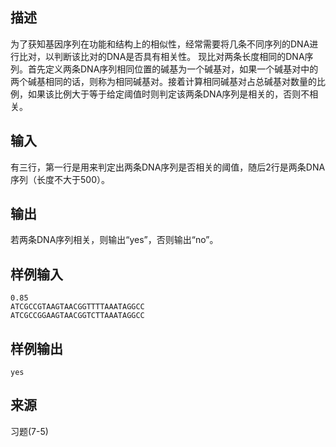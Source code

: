 ## 描述


为了获知基因序列在功能和结构上的相似性，经常需要将几条不同序列的DNA进行比对，以判断该比对的DNA是否具有相关性。 现比对两条长度相同的DNA序列。首先定义两条DNA序列相同位置的碱基为一个碱基对，如果一个碱基对中的两个碱基相同的话，则称为相同碱基对。接着计算相同碱基对占总碱基对数量的比例，如果该比例大于等于给定阈值时则判定该两条DNA序列是相关的，否则不相关。

## 输入


有三行，第一行是用来判定出两条DNA序列是否相关的阈值，随后2行是两条DNA序列（长度不大于500）。

## 输出


若两条DNA序列相关，则输出“yes”，否则输出“no”。

## 样例输入


```
0.85
ATCGCCGTAAGTAACGGTTTTAAATAGGCC
ATCGCCGGAAGTAACGGTCTTAAATAGGCC
```


## 样例输出


```
yes
```


## 来源


习题(7-5)

